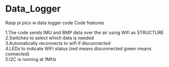 # Data_Logger
Rasp pi pico w data logger code
Code features  

1.The  code sends IMU and BMP data over the air using Wifi as STRUCTURE  
2.Switches to select which data is needed  
3.Automatically reconnects to wifi if disconnected  
4.LEDs to indicate WiFi status (red means disconnected green means connected)  
5.I2C is running at 1MHz  

